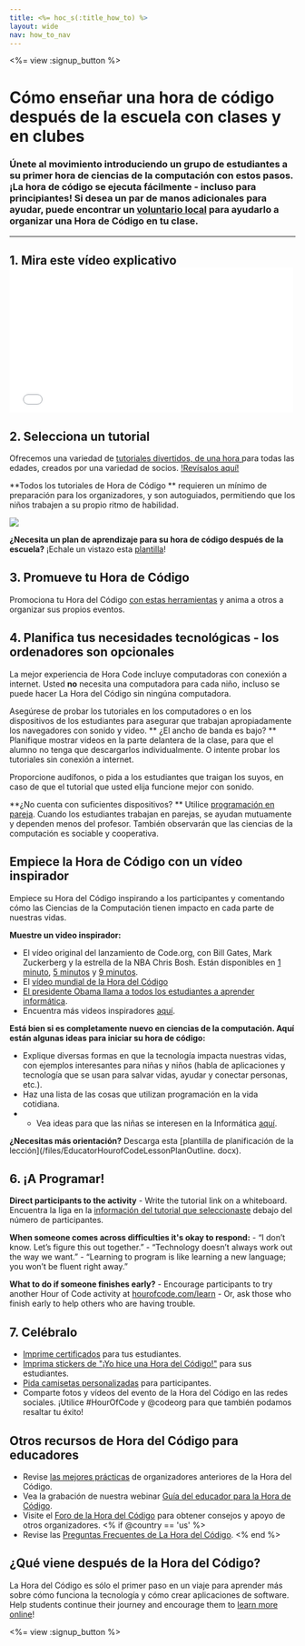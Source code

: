 ```yaml
---
title: <%= hoc_s(:title_how_to) %>
layout: wide
nav: how_to_nav
---
```

<%= view :signup_button %>

# Cómo enseñar una hora de código después de la escuela con clases y en clubes

### Únete al movimiento introduciendo un grupo de estudiantes a su primer hora de ciencias de la computación con estos pasos. ¡La hora de código se ejecuta fácilmente - incluso para principiantes! Si desea un par de manos adicionales para ayudar, puede encontrar un [voluntario local](<%= codeorg_url('/volunteer/local') %>) para ayudarlo a organizar una Hora de Código en tu clase.

---

## 1. Mira este vídeo explicativo <iframe width="500" height="255" src="//www.youtube.com/embed/SrnvvWDm73k" frameborder="0" allowfullscreen mark="crwd-mark"></iframe> 

## 2. Selecciona un tutorial

Ofrecemos una variedad de [ tutoriales divertidos, de una hora ](<%= resolve_url('/learn') %>) para todas las edades, creados por una variedad de socios. [!Revísalos aquí!](<%= resolve_url('/learn') %>)

**Todos los tutoriales de Hora de Código ** requieren un mínimo de preparación para los organizadores, y son autoguiados, permitiendo que los niños trabajen a su propio ritmo de habilidad.

[![](/images/fit-700/tutorials.png)](<%= resolve_url('/learn') %>)

**¿Necesita un plan de aprendizaje para su hora de código después de la escuela?** ¡Echale un vistazo esta [plantilla](/files/AfterschoolEducatorLessonPlanOutline.docx)!

## 3. Promueve tu Hora de Código

Promociona tu Hora del Código [con estas herramientas](<%= resolve_url('/promote') %>) y anima a otros a organizar sus propios eventos.

## 4. Planifica tus necesidades tecnológicas - los ordenadores son opcionales

La mejor experiencia de Hora Code incluye computadoras con conexión a internet. Usted **no** necesita una computadora para cada niño, incluso se puede hacer La Hora del Código sin ningúna computadora.

Asegúrese de probar los tutoriales en los computadores o en los dispositivos de los estudiantes para asegurar que trabajan apropiadamente los navegadores con sonido y video. ** ¿El ancho de banda es bajo? ** Planifique mostrar videos en la parte delantera de la clase, para que el alumno no tenga que descargarlos individualmente. O intente probar los tutoriales sin conexión a internet.

Proporcione audífonos, o pida a los estudiantes que traigan los suyos, en caso de que el tutorial que usted elija funcione mejor con sonido.

**¿No cuenta con suficientes dispositivos? ** Utilice [programación en pareja](https://www.youtube.com/watch?v=vgkahOzFH2Q). Cuando los estudiantes trabajan en parejas, se ayudan mutuamente y dependen menos del profesor. También observarán que las ciencias de la computación es sociable y cooperativa.

## Empiece la Hora de Código con un vídeo inspirador

Empiece su Hora del Código inspirando a los participantes y comentando cómo las Ciencias de la Computación tienen impacto en cada parte de nuestras vidas.

**Muestre un video inspirador:**

- El vídeo original del lanzamiento de Code.org, con Bill Gates, Mark Zuckerberg y la estrella de la NBA Chris Bosh. Están disponibles en [1 minuto](https://www.youtube.com/watch?v=qYZF6oIZtfc), [5 minutos](https://www.youtube.com/watch?v=nKIu9yen5nc) y [9 minutos](https://www.youtube.com/watch?v=dU1xS07N-FA).
- El [vídeo mundial de la Hora del Código](https://www.youtube.com/watch?v=KsOIlDT145A)
- [El presidente Obama llama a todos los estudiantes a aprender informática](https://www.youtube.com/watch?v=6XvmhE1J9PY).
- Encuentra más videos inspiradores [aquí](https://www.youtube.com/playlist?list=PLzdnOPI1iJNfpD8i4Sx7U0y2MccnrNZuP).

**Está bien si es completamente nuevo en ciencias de la computación. Aquí están algunas ideas para iniciar su hora de código:**

- Explique diversas formas en que la tecnología impacta nuestras vidas, con ejemplos interesantes para niñas y niños (habla de aplicaciones y tecnología que se usan para salvar vidas, ayudar y conectar personas, etc.).
- Haz una lista de las cosas que utilizan programación en la vida cotidiana.
- - Vea ideas para que las niñas se interesen en la Informática [aquí](<%= resolve_url('https://code.org/girls') %>).

**¿Necesitas más orientación?** Descarga esta [plantilla de planificación de la lección](/files/EducatorHourofCodeLessonPlanOutline. docx).

## 6. ¡A Programar!

**Direct participants to the activity** - Write the tutorial link on a whiteboard. Encuentra la liga en la [información del tutorial que seleccionaste](<%= resolve_url('/learn') %>) debajo del número de participantes.

**When someone comes across difficulties it's okay to respond:** - “I don’t know. Let’s figure this out together.” - “Technology doesn’t always work out the way we want.” - “Learning to program is like learning a new language; you won’t be fluent right away.”

**What to do if someone finishes early?** - Encourage participants to try another Hour of Code activity at [hourofcode.com/learn](<%= resolve_url('/learn') %>) - Or, ask those who finish early to help others who are having trouble.

## 7. Celébralo

- [Imprime certificados](<%= codeorg_url('/certificates') %>) para tus estudiantes.
- [Imprima stickers de "¡Yo hice una Hora del Código!"](<%= resolve_url('/promote/resources#stickers') %>) para sus estudiantes.
- [Pida camisetas personalizadas](http://blog.code.org/post/132608499493/hour-of-code-shirts-and-more) para participantes.
- Comparte fotos y vídeos del evento de la Hora del Código en las redes sociales. ¡Utilice #HourOfCode y @codeorg para que también podamos resaltar tu éxito!

## Otros recursos de Hora del Código para educadores

- Revise [las mejores prácticas](http://www.slideshare.net/TeachCode/hour-of-code-best-practices-for-successful-educators-51273466) de organizadores anteriores de la Hora del Código.
- Vea la grabación de nuestra webinar [Guía del educador para la Hora de Código](https://youtu.be/EJeMeSW2-Mw).
- Visite el [Foro de la Hora del Código](http://forum.code.org/c/plc/hour-of-code) para obtener consejos y apoyo de otros organizadores. <% if @country == 'us' %>
- Revise las [Preguntas Frecuentes de La Hora del Código](https://support.code.org/hc/en-us/categories/200147083-Hour-of-Code). <% end %>

## ¿Qué viene después de la Hora del Código?

La Hora del Código es sólo el primer paso en un viaje para aprender más sobre cómo funciona la tecnología y cómo crear aplicaciones de software. Help students continue their journey and encourage them to [learn more online](<%= codeorg_url('/learn/beyond') %>)!

<%= view :signup_button %>